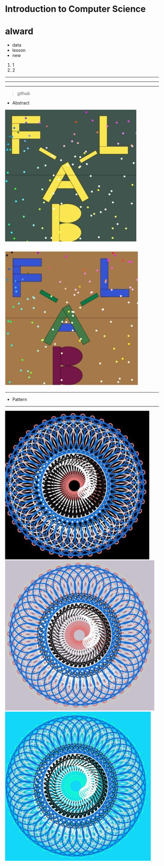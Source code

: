 # Introduction to Computer Science
# **alward**
* data
* lesson
* new 
1. 1
2. 2
---
***
____
>github

* Abstract

![](photo/photo4.jpg)

![](photo/photo5.jpg)
---
***
* Pattern
---
![](photo/photo2.jpg)
![](photo/photo1.jpg)
![](photo/photo3.jpg)

